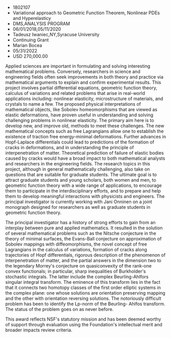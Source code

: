 
* 1802107
* Variational approach to Geometric Function Theorem, Nonlinear PDEs and Hyperelasticy
* DMS,ANALYSIS PROGRAM
* 06/01/2018,05/11/2020
* Tadeusz Iwaniec,NY,Syracuse University
* Continuing Grant
* Marian Bocea
* 05/31/2022
* USD 270,000.00

Applied sciences are important in formulating and solving interesting
mathematical problems. Conversely, researchers in science and engineering fields
often seek improvements in both theory and practice via mathematical arguments
to explain and confirm experimental results. This project involves partial
differential equations, geometric function theory, calculus of variations and
related problems that arise in real-world applications including: nonlinear
elasticity, microstructure of materials, and crystals to name a few. The
proposed physical interpretations of mathematical objects, like Sobolev
homeomorphisms that are viewed as elastic deformations, have proven useful in
understanding and solving challenging problems in nonlinear elasticity. The
primary aim here is to develop new, and improve old, methods to meet these
challenges. The new mathematical concepts such as free Lagrangians allow one to
establish the existence of traction free energy-minimal deformations. Further
advances in Hopf-Laplace differentials could lead to predictions of the
formation of cracks in deformations, and in understanding the principle of
interpenetration of matter. Theoretical prediction of failure of elastic bodies
caused by cracks would have a broad impact to both mathematical analysts and
researchers in the engineering fields. The research topics in this project,
although in general mathematically challenging, also take on questions that are
suitable for graduate students. The ultimate goal is to attract graduate
students and young scholars, both women and men, to geometric function theory
with a wide range of applications, to encourage them to participate in the
interdisciplinary efforts, and to prepare and help them to develop meaningful
interactions with physicists and engineers. The principal investigator is
currently working with Jani Onninen on a joint monograph designed for
researchers as well as graduate students in geometric function theory.

The principal investigator has a history of strong efforts to gain from an
interplay between pure and applied mathematics. It resulted in the solution of
several mathematical problems such as the Nitsche conjecture in the theory of
minimal surfaces, the Evans-Ball conjecture on approximation of Sobolev mappings
with diffeomorphisms, the novel concept of free Lagrangians in the calculus of
variations, formation of cracks along trajectories of Hopf differentials,
rigorous description of the phenomenon of interpenetration of matter, and the
partial answers in the dimension two to the legendary Morrey's conjecture on
quasiconvexity of the rank-one convex functionals; in particular, sharp
inequalities of Burkholder's stochastic integrals. The latter include the
complex Beurling-Ahlfors singular integral transform. The eminence of this
transform lies in the fact that it connects two homotopy classes of the first
order elliptic systems in the complex plane: one whose solutions are orientation
preserving mapping and the other with orientation reversing solutions. The
notoriously difficult problem has been to identify the Lp-norm of the Beurling-
Ahlfos transform. The status of the problem goes on as never before.

This award reflects NSF's statutory mission and has been deemed worthy of
support through evaluation using the Foundation's intellectual merit and broader
impacts review criteria.
